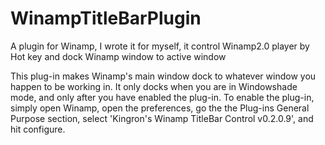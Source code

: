 # WinampTitleBarPlugin
A plugin for Winamp, I wrote it for myself, it control Winamp2.0 player by Hot key and dock Winamp window to active window


This plug-in makes Winamp's main window dock to whatever 
window you happen to be working in. It only docks when 
you are in Windowshade mode, and only after you have 
enabled the plug-in. To enable the plug-in, simply open 
Winamp, open the preferences, go the the Plug-ins General
Purpose section, select 'Kingron's Winamp TitleBar Control 
v0.2.0.9', and hit configure.
